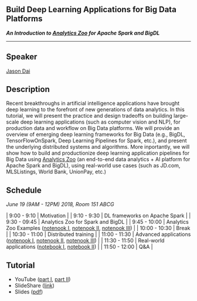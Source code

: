 ## Build Deep Learning Applications for Big Data Platforms 
**_An Introduction to [Analytics Zoo](https://github.com/intel-analytics/analytics-zoo) for Apache Spark and BigDL_**

___

## Speaker
[Jason Dai](https://www.linkedin.com/in/jasondai/)

## Description
Recent breakthroughs in artificial intelligence applications have brought deep learning to the forefront of new generations of data analytics. In this tutorial, we will present the practice and design tradeoffs on building large-scale deep learning applications (such as computer vision and NLP), for production data and workflow on Big Data platforms. We will provide an overview of emerging deep learning frameworks for Big Data (e.g., BigDL, TensorFlowOnSpark, Deep Learning Pipelines for Spark, etc.), and present the underlying distributed systems and algorithms. More inportantly, we will show how to build and productionize deep learning application pipelines for Big Data using [Analytics Zoo](https://github.com/intel-analytics/analytics-zoo) (an end-to-end data analytics + AI platform for Apache Spark and BigDL), using real-world use cases (such as JD.com, MLSListings, World Bank, UnionPay, etc.) 

## Schedule
_June 19 (9AM - 12PM) 2018, Room 151 ABCG_

| 9:00 - 9:10   | Motivation |
| 9:10 - 9:30   | DL frameworks on Apache Spark |
| 9:30 - 09:45  | Analytics Zoo for Spark and BigDL |
| 9:45 - 10:00  | Analytics Zoo Examples ([notenook I](https://github.com/intel-analytics/analytics-zoo/blob/master/apps/dogs-vs-cats/transfer-learning.ipynb), [notenook II](https://github.com/intel-analytics/analytics-zoo/blob/master/apps/object-detection/object-detection.ipynb), [notenook III](https://github.com/intel-analytics/analytics-zoo/blob/master/apps/tfnet/image_classification_inference.ipynb)) |
| 10:00 - 10:30 | Break |
| 10:30 - 11:00 | Distributed training |
| 11:00 - 11:30 | Advanced applications ([notenook I](https://github.com/intel-analytics/analytics-zoo/blob/master/apps/variational-autoencoder/using_variational_autoencoder_to_generate_digital_numbers.ipynb), [notenook II](https://github.com/intel-analytics/analytics-zoo/blob/master/apps/variational-autoencoder/using_variational_autoencoder_to_generate_faces.ipynb), [notenook III](https://github.com/intel-analytics/analytics-zoo/blob/master/apps/recommendation/ncf-explicit-feedback.ipynb)) |
| 11:30 - 11:50 | Real-world applications ([notebook I](https://github.com/intel-analytics/analytics-zoo/blob/master/apps/image-similarity/Image%20similarity.ipynb), [notebook II](https://github.com/intel-analytics/analytics-zoo/blob/master/apps/fraud-detection/fraud-detection.ipynb)) |
| 11:50 - 12:00 | Q&A |

## Tutorial
* YouTube ([part I](https://www.youtube.com/watch?v=qrNMqsDPVkE), [part II](https://www.youtube.com/watch?v=zkP2ETLH_kg))
* SlideShare ([link](https://www.slideshare.net/jason-dai/build-deep-learning-applications-for-big-data-platforms))
* Slides ([pdf](slides/BigData_DL_Jason-CVPR.pdf))
